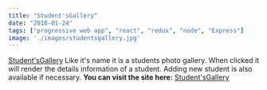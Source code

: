 ```yaml
---
title: "Student'sGallery"
date: "2018-01-24"
tags: ["progressive web app", "react", "redux", "node", "Express"]
image: './images/studentsgallery.jpg'
---
```


[Student'sGallery] Like it's name it is a students photo gallery. When clicked it will render the details information of a student. Adding new student is also available if necessary. **You can visit the site here:** [Student'sGallery]

<!--- reference links --->
[Student'sGallery]: <https://problem-child-88455.herokuapp.com/>
